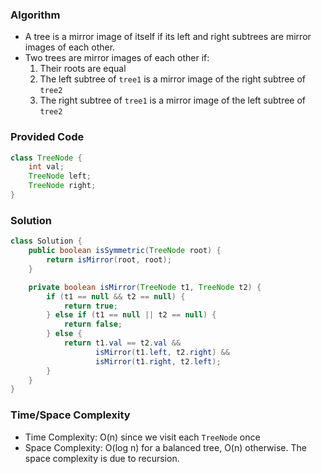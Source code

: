 ### Algorithm

- A tree is a mirror image of itself if its left and right subtrees are mirror images of each other.
- Two trees are mirror images of each other if:
    1. Their roots are equal
    1. The left subtree of `tree1` is a mirror image of the right subtree of `tree2`
    1. The right subtree of `tree1` is a mirror image of the left subtree of `tree2`

### Provided Code

```java
class TreeNode {
    int val;
    TreeNode left;
    TreeNode right;
}
```

### Solution

```java
class Solution {
    public boolean isSymmetric(TreeNode root) {
        return isMirror(root, root);
    }

    private boolean isMirror(TreeNode t1, TreeNode t2) {
        if (t1 == null && t2 == null) {
            return true;
        } else if (t1 == null || t2 == null) {
            return false;
        } else {
            return t1.val == t2.val &&
                   isMirror(t1.left, t2.right) &&
                   isMirror(t1.right, t2.left);
        }
    }
}
```

### Time/Space Complexity

-  Time Complexity: O(n) since we visit each `TreeNode` once
- Space Complexity: O(log n) for a balanced tree, O(n) otherwise. The space complexity is due to recursion.

